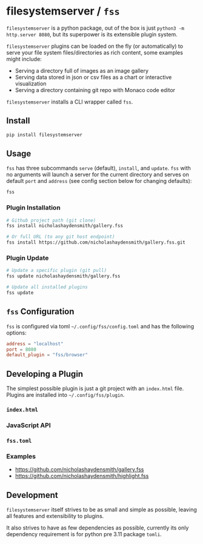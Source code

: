 # filesystemserver / `fss`

`filesystemserver` is a python package, out of the box is just `python3 -m http.server 8080`, but its superpower is its extensible plugin system.

`filesystemserver` plugins can be loaded on the fly (or automatically) to serve your file system files/directories as rich content, some examples might include:
- Serving a directory full of images as an image gallery
- Serving data stored in json or csv files as a chart or interactive visualization
- Serving a directory containing git repo with Monaco code editor

`filesystemserver` installs a CLI wrapper called `fss`.

## Install
```bash
pip install filesystemserver
```

## Usage
`fss` has three subcommands `serve` (default), `install`, and `update`. `fss` with no arguments will launch a server for the current directory and serves on default `port` and `address` (see config section below for changing defaults):

```bash
fss
```

### Plugin Installation
```bash
# Github project path (git clone)
fss install nicholashaydensmith/gallery.fss

# Or full URL (to any git host endpoint)
fss install https://github.com/nicholashaydensmith/gallery.fss.git
```

### Plugin Update
```bash
# Update a specific plugin (git pull)
fss update nicholashaydensmith/gallery.fss

# Update all installed plugins
fss update
```

## `fss` Configuration

`fss` is configured via toml `~/.config/fss/config.toml` and has the following options:
```toml
address = "localhost"
port = 8080
default_plugin = "fss/browser"
```

## Developing a Plugin

The simplest possible plugin is just a git project with an `index.html` file.  Plugins are installed into `~/.config/fss/plugin`.

### `index.html`

### JavaScript API

### `fss.toml`

### Examples
- https://github.com/nicholashaydensmith/gallery.fss
- https://github.com/nicholashaydensmith/highlight.fss

## Development

`filesystemserver` itself strives to be as small and simple as possible, leaving all features and extensibility to plugins.

It also strives to have as few dependencies as possible, currently its only dependency requirement is for python pre 3.11 package `tomli`.
